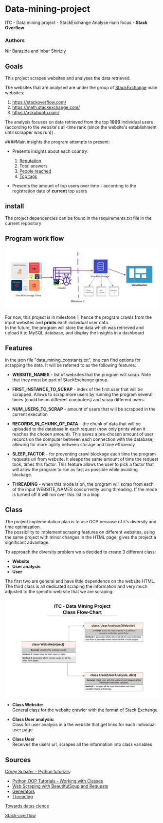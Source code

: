 # Data-mining-project
ITC - Data mining project - StackExchange Analyse
main focus - **Stack Overflow**

### Authors
Nir Barazida and Inbar Shirizly

## Goals

This project scrapes websites and analyses the data retrieved.

The websites that are analysed are under the group of [StackExchange](https://stackexchange.com/sites) main websites:
1. https://stackoverflow.com/
2. https://math.stackexchange.com/
3. https://askubuntu.com/


The analysis focuses on data retrieved from the top **1000** individual users
 (according to the website's all-time rank (since the website's establishment
 until scrapper was run)) .

####Main insights the program attempts to present:
- Presents insights about each country:
    1. [Reputation](https://stackoverflow.com/help/whats-reputation#:~:text=You%20gain%20reputation%20when%3A,your%20answer%3A%20%2B%20full%20bounty%20amount)
    2. Total answers 
    3. [People reached](https://meta.stackoverflow.com/questions/290491/what-does-people-reached-signify-and-how-is-it-calculated#:~:text=2%20Answers&text=The%20people%20reached%20statistic%20is,equivalent%20with%20a%20single%20user.)
    4. [Top tags](https://stackoverflow.com/help/tagging) 
    
- Presents the amount of top users over time - according to the registration date
 of **current** top users


 


## install

The project dependencies can be found in the requirements.txt file in the current repository

## Program work flow

![image](https://raw.githubusercontent.com/nirbarazida/Data-mining-project/master/Data%20mining%20workflow.jpeg)

For now, this project is in milestone 1, hence the program crawls from the 
input websites and **prints** each individual user data. <br/>
In the future, the program will store the data which was retrieved and 
upload it to MySQL database, and display the insights in a dashboard


## Features

In the json file "data_mining_constants.txt", one can find options for 
scrapping the data. It will be referred to as the following features:

- **WEBSITE_NAMES** - list of websites that the program will scrap. Note that they must be part of StackExchange group.

- **FIRST_INSTANCE_TO_SCRAP** - index of the first user that will be 
scrapped. Allows to scrap more users by running the program several times (could be on different computers)
and scrap different users.

- **NUM_USERS_TO_SCRAP** - amount of users that will be scrapped in the current execution

- **RECORDS_IN_CHUNK_OF_DATA** - the chunk of data that will be uploaded to the database in each request (now only prints when it
reaches the chosen amount). This saves a pre-chosen amount of user records on the computer 
between each connection with the database, allowing for more agility
between storage and time efficiency

- **SLEEP_FACTOR** - for preventing crawl blockage each time the program
 requests url from website. It sleeps the same 
amount of time the request took, times this factor. This feature allows
the user to pick  a factor that will allow the program to run as fast
as possible while avoiding blockage.

- **THREADING** - when this mode is on, the program will scrap from each
of the input WEBSITE_NAMES concurrently using threading. If the 
mode is turned off  it will run over this list in a loop

## Class
The project implementation plan is to use OOP because of it's diversity and time optimization.\
The possibility to implement scraping features on different websites, using the same project with minor changes in the HTML page, gives the project a significant advantage.

To approach the diversity problem we a decided to create 3 different class:
- **Website**
- **User analysis**
- **User**

 The first two are general and have little dependence on the website HTML.
 The third class is all dedicated scraping the information and very much adjusted to the specific web site that we are scraping.
 
![image](https://raw.githubusercontent.com/nirbarazida/Data-mining-project/master/Class%20flow%20chart.jpeg)  

- **Class Website:** \
    General class for the website crawler with the format of Stack Exchange

- **Class User analysis:** \
    Class for user analysis in a the website that get links for each individual user page

- **Class User** \
    Receives the users url, scrapes all the information into class variables

## Sources
[Corey Schafer - Python tutorials](https://www.youtube.com/user/schafer5):

- [Python OOP Tutorials - Working with Classes](https://www.youtube.com/watch?v=ZDa-Z5JzLYM&list=PL-osiE80TeTsqhIuOqKhwlXsIBIdSeYtc)
- [Web Scraping with BeautifulSoup and Requests](https://www.youtube.com/watch?v=ng2o98k983k&t=1120s)
- [Generators](https://www.youtube.com/watch?v=bD05uGo_sVI)
- [Threading](https://www.youtube.com/watch?v=IEEhzQoKtQU)

[Towards datas cience](https://towardsdatascience.com/)

[Stack-overflow](https://stackoverflow.com/)


